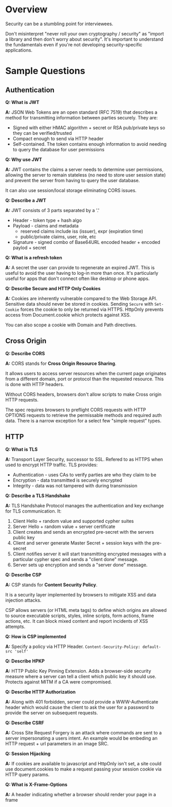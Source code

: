 # Overview

Security can be a stumbling point for interviewees.

Don't misinterpret "never roll your own cryptography / security" as
"import a library and then don't worry about security". It's important to understand the fundamentals
even if you're not developing security-specific applications.



# Sample Questions

## Authentication

**Q: What is JWT**

**A:** JSON Web Tokens are an open standard (RFC 7519) that describes a method for transmitting
information between parties securely. They are:

* Signed with either HMAC algorithm + secret or RSA pub/private keys so they can be verified/trusted
* Compact enough to send via HTTP header
* Self-contained. The token contains enough information to avoid needing to query the database for user permissions


**Q: Why use JWT**

**A:** JWT contains the claims a server needs to determine user permissions, allowing the server to remain stateless (no
need to store user session state) and prevent the server from having to query the user database.

It can also use session/local storage eliminating CORS issues.


**Q: Describe a JWT**

**A:** JWT consists of 3 parts separated by a '.'

* Header - token type + hash algo
* Payload - claims and metadata
    * reserved claims include iss (issuer), expr (expiration time)
    * public/private claims, user, role, etc
* Signature - signed combo of Base64URL encoded header + encoded paylod + secret


**Q: What is a refresh token**

**A:** A secret the user can provide to regenerate an expired JWT. This is useful to avoid the user having to log-in
more than once. It's particularly useful for apps that don't connect often like desktop or phone apps.

**Q: Describe Secure and HTTP Only Cookies**

**A:** Cookies are inherently vulnerable compared to the Web Storage API. Sensitive data should never be stored in
cookies. Sending `Secure` with `Set-Cookie` forces the cookie to only be returned via HTTPS. HttpOnly prevents access from Document.cookie which protects against XSS.

You can also scope a cookie with Domain and Path directives.


## Cross Origin

**Q: Describe CORS**

**A:** CORS stands for **Cross Origin Resource Sharing**.

It allows users to access server resources when the current page originates from a different domain,
port or protocol than the requested resource. This is done with HTTP headers.

Without CORS headers, browsers don't allow scripts to make Cross origin HTTP requests.

The spec requires browsers to preflight CORS requests with HTTP OPTIONS requests to retrieve the
permissable methods and required auth data. There is a narrow exception for a select few "simple request" types.



## HTTP

**Q: What is TLS**

**A:** Transport Layer Security, successor to SSL. Refered to as HTTPS when used to encrypt HTTP traffic. TLS provides:

* Authentication - uses CAs to verify parties are who they claim to be
* Encryption - data transmitted is securely encrypted
* Integrity - data was not tampered with during transmission


**Q: Describe a TLS Handshake**

**A:** TLS Handshake Protocol manages the authentication and key exchange for TLS communication. It:

1. Client Hello + random value and supported cypher suites
2. Server Hello + random value + server certificate
3. Client creates and sends an encrypted pre-secret with the servers public key
4. Client and server generate Master Secret + session keys with the pre-secret
5. Client notifies server it will start transmitting encrypted messages with a particular 
cypher spec and sends a "client done" message.
6. Server sets up encryption and sends a "server done" message.


**Q: Describe CSP**

**A:** CSP stands for **Content Security Policy**.

It is a security layer implemented by browsers to mitigate XSS and data injection attacks.

CSP allows servers (or HTML meta tags) to define which origins are allowed to source executable scripts, styles,
inline scripts, form actions, frame actions, etc. It can block mixed content and report incidents of XSS attempts.

**Q: How is CSP implemented**

**A:** Specify a policy via HTTP Header. `Content-Security-Policy: default-src 'self'`


**Q: Describe HPKP**

**A:** HTTP Public Key Pinning Extension. Adds a browser-side security measure where a server can
tell a client which public key it should use. Protects against MITM if a CA were compromised.


**Q: Describe HTTP Authorization**

**A:** Along with 401 forbidden, server could provide a WWW-Authenticate header which would cause the client to
ask the user for a password to provide the server on subsequent requests.


**Q: Describe CSRF**

**A:** Cross Site Request Forgery is an attack where commands are sent to a server impersonating a users intent.
An example would be embeding an HTTP request + url parameters in an image SRC.


**Q: Session Hijacking**

**A:** If cookies are available to javascript and HttpOnly isn't set, a site could use document.cookies to make a request
passing your session cookie via HTTP query params.

**Q: What is X-Frame-Options**

**A:** A header indicating whether a browser should render your page in a frame




